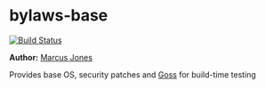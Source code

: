 # bylaws-base #

[![Build Status](https://travis-ci.org/marcusnjones/bylaws-base.svg?branch=master)](https://travis-ci.org/marcusnjones/bylaws-base)

**Author:**      [Marcus Jones](http://www.linkedin.com/in/marcusnjones/)

Provides base OS, security patches and [Goss](https://github.com/aelsabbahy/goss) for build-time testing